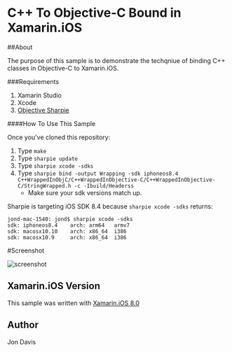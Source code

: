 C++ To Objective-C Bound in Xamarin.iOS
=====
##About

The purpose of this sample is to demonstrate the techqniue of binding C++ classes in Objective-C to Xamarin.iOS.

###Requirements
1. Xamarin Studio
2. Xcode
3. [Objective Sharpie](https://files.xamarin.com/~abock/ObjectiveSharpie/latest)


####How To Use This Sample

Once you've cloned this repository:


1. Type ```make``` 
2. Type ```sharpie update```
3. Type ```sharpie xcode -sdks```
4. Type ```sharpie bind -output Wrapping -sdk iphoneos8.4 C++WrappedInObjC/C++WrappedInObjective-C/C++WrappedInObjective-C/StringWrapped.h -c -Ibuild/Headerss```
     * Make sure your sdk versions match up.

Sharpie is targeting iOS SDK 8.4 because ```sharpie xcode -sdks``` returns:

    jond-mac-1540: jond$ sharpie xcode -sdks
    sdk: iphoneos8.4    arch: arm64   armv7
    sdk: macosx10.10    arch: x86_64  i386
    sdk: macosx10.9     arch: x86_64  i386

#Screenshot

![screenshot](https://github.com/xamarin/customer-success/blob/master/samples/Xamarin.iOS/CppToXamarin/Screenshot/1.png "Xamarin.iOS Screenshot")

Xamarin.iOS Version
---------------------
This sample was written with [Xamarin.iOS 8.0](http://xamarin.com/platform)

Author
-------
Jon Davis
